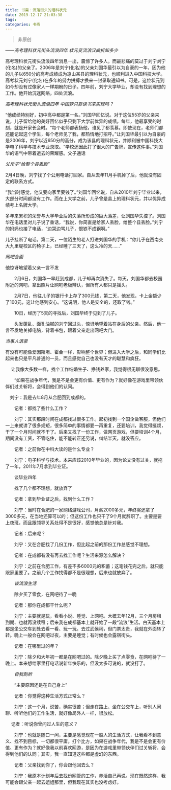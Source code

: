 ```yaml
---
title: 书斋：流落街头的理科状元
date: 2019-12-17 21:03:38
tags:
categories: 书斋
---
```


> 非原创

*——高考理科状元街头流浪四年 状元变流浪汉曲折知多少*
 
   高考理科状元街头流浪四年消息一出，震惊了许多人。而最悲痛的莫过于刘宁刘宁(化名)的父亲了。2006年是刘宁(化名)的父亲刘国华最引以为自豪的一年，因为他的儿子以650分的高考成绩成为凉山某县的理科状元，也顺利进入中国科技大学。高考状元刘宁(化名)在多年的努力拼搏才换来一封录取通知书。可是，这位状元到如今却没有过像家人一样期盼的日子。四年前，刘宁大学毕业，却没有找到理想的工作。他开始沉迷网络，四处流浪。

*高考理科状元街头流浪四年 中国梦只靠读书来实现吗？*

“他成绩特别好，初中高中都是第一名。”刘国华回忆说。对于这位55岁的父亲来说，儿子留给他的美好回忆似乎只剩下大学前优异的成绩。每年，他最享受的时刻，就是开家长会时。“每个老师都表扬他，谁见了都羡慕。即使现在，老师们都还能记起这个学生，每个老师见了我，都热情地打招呼。”让刘国华最引以为自豪的是2006年，刘宁以近650分的高分，成为该县的理科状元，并顺利被中国科技大学电子科学与技术专业录取。“学校还因此打了很大的广告牌，宣传这件事。”刘国华的语气中带着逝去的荣耀感。父子通话


  *父斥子“给整个县丢脸”*

  2月4日晚，刘宁找了个公用电话打回家。自从去年11月手机掉了后，他就没有固定的联系方式。

  “我当时感觉，他又要向家里要钱了。”刘国华回忆说，自从2010年刘宁毕业以来，大部分时间都没有工作。而在上大学之前，儿子曾是县上的理科状元，并以优异成绩考上名牌大学。

多年来累积的荣誉与大学毕业后的失落所形成的巨大落差，让刘国华失控了。刘国华在电话里对儿子说了重话，“我说，你简直是给家人丢脸，给整个县丢脸。”刘宁的妈妈也接了电话，“边哭边骂儿子，恨铁不成钢啊。”

  儿子挂断了电话。第二天，一位陌生的老人打进刘国华的手机：“你儿子在西南交大九里堤校区的椅子上，已经睡了三天了，这么冷的天……”
 
*网吧会面*
 
   他惊讶地望着父亲一言不发

　　2月6日，刘国华一早赶到成都，儿子却再次消失了。每天，刘国华都去校园附近的网吧，拿出照片让网吧老板辨认，但所有人都只是摇头。

　　2月7日，他往儿子的银行卡上存了300元钱，第二天，他发现，卡上金额少了100元，这让他感到安心。“这说明，他人是安全的，还取了钱。”

　　10日，经历了5天的寻找后，刘国华终于见到了儿子。

　　头发蓬乱、面孔油腻的刘宁回过头，惊讶地望着站在身后的父亲。然后，他一言不发地关掉电脑，背着书包，跟着父亲走出网吧大门。

*当事人语录*
 
有没有可能像爱因斯坦、霍金一样，影响整个世界；但进入大学之后，和同学们比起来也只是平凡普通的一员，而且感觉自己也没有天才的聪慧和疯狂。

　 让我像大多数一样，找个工作结婚生子、挣钱养家，我觉得很无聊很没意思。

　　“如果在战争年代，我是不是会更有价值、更有作为？就好像在游戏里带领伙伴们过关斩将，会得到他们的认同。

　刘宁：我是去年8月从合肥回到成都的。

　　记者：都找了些什么工作？

　　刘宁：其实那段时间在成都找过很多工作。起初找到一个国企做客服，但他们一上来就讲了很多规矩，很多简单的事情都要一再重复，还要培训，我觉得挺烦，干了一个月时间就不干了。后来又找了一份工作，做网页游戏，但要培训4个月，期间没有工资，不管吃住，能不能转正还另说，纠结半天，就没答应。

　　记者：之前你在中科大读的是什么专业？

　　刘宁：电子科学与技术。本来应该2010年毕业的，因为论文没有过关，就拖了一年，2011年7月拿到毕业证。

　　谈毕业四年

　　找了几个都不理想，就放弃了

　　记者：拿到毕业证之后，找到什么工作？

　　刘宁：当时在合肥的一家网络游戏公司，月薪2000多元，年终奖还拿了3000多元，在当地还算可以的；但这份工作也只干了9个月就辞职了。主要是要上夜班，而且跟领导关系处得不是很好，感觉他总是针对我。

　　记者：后来呢？

　　刘宁：又在合肥找了几份工作，但比起之前的那份工作总感觉不理想。

　　记者：在成都有没有再去找工作呢？生活来源怎么解决？

　　刘宁：之前在合肥工作，有差不多6000元的积蓄；这笔钱花完之后，就只能跟家里要了。之前几个工作找得都不是很理想，后来也就放弃了。

　　*谈流浪生活*

　　除夕买了零食，在网吧待了一晚

　　记者：那你在成都干什么呢？

　　刘宁：主要就是玩，看看小说、睡觉、上网吧。大概去年12月，三个月房租到期、也就再没续租；后来我在成都基本上就开始了一段“流浪”生活。白天基本上都是坐公交车到处去看一看、玩一玩。去过武侯祠，但门票太贵，我就在外面转了转。晚上一般会在网吧过夜，主要是睡觉；有时候也会露宿街头。

　　记者：在哪里过的年？

　　刘宁：除夕和大年初一都是在网吧过的。除夕晚上买了点零食，在网吧待了一晚上。本来想给家里打电话说新年快乐的，但没太多可说的，就没打了。

　　*自我剖析*

　　“主要原因还是在自己身上”

　　记者：你觉得这种生活方式正常么？

　　刘宁：这一个月，说苦，确实很苦；但走在路上、坐在公交车上，听别人闲聊、听听他们的工作生活，就好像局外人一样，很放松。

　  记者：听说你曾问过人生的意义？

　　刘宁：也就是随口一问，主要是感觉现在一般人的生活方式，让我看不到意义、找不到目标，一切都很平庸。打个比方，如果在战争年代，我是不是会更有价值、更有作为？就好像我以前喜欢网游，是因为在游戏里带领伙伴们过关斩将，会得到他们的认同；其实，我一直知道这些都是虚幻的东西。

　　记者：父亲找到你了，你会跟他回去么？

　　刘宁：我原本计划年后去找份网管的工作，养活自己再说。现在既然这样，我可能会跟父亲一起去姐姐那里，但我现在其实也没考虑好。